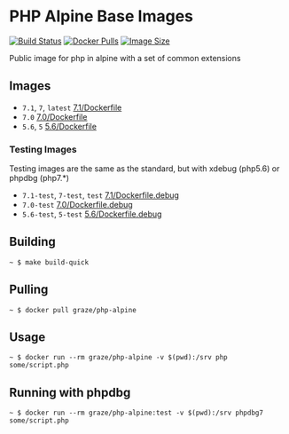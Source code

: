 # PHP Alpine Base Images

[![Build Status](https://img.shields.io/travis/graze/docker-php-alpine/master.svg)](https://travis-ci.org/graze/docker-php-alpine)
[![Docker Pulls](https://img.shields.io/docker/pulls/graze/php-alpine.svg)](https://hub.docker.com/r/graze/php-alpine/)
[![Image Size](https://images.microbadger.com/badges/image/graze/php-alpine.svg)](https://microbadger.com/images/graze/php-alpine)

Public image for php in alpine with a set of common extensions

## Images

- `7.1`, `7`, `latest` [7.1/Dockerfile](https://github.com/graze/docker-php-alpine/blob/master/7.1/Dockerfile)
- `7.0` [7.0/Dockerfile](https://github.com/graze/docker-php-alpine/blob/master/7.0/Dockerfile)
- `5.6`, `5` [5.6/Dockerfile](https://github.com/graze/docker-php-alpine/blob/master/5.6/Dockerfile)

### Testing Images

Testing images are the same as the standard, but with xdebug (php5.6) or phpdbg (php7.*)

- `7.1-test`, `7-test`, `test` [7.1/Dockerfile.debug](https://github.com/graze/docker-php-alpine/blob/master/7.1/Dockerfile.debug)
- `7.0-test` [7.0/Dockerfile.debug](https://github.com/graze/docker-php-alpine/blob/master/7.0/Dockerfile.debug)
- `5.6-test`, `5-test` [5.6/Dockerfile.debug](https://github.com/graze/docker-php-alpine/blob/master/5.6/Dockerfile.debug)

## Building

    ~ $ make build-quick

## Pulling

    ~ $ docker pull graze/php-alpine

## Usage

    ~ $ docker run --rm graze/php-alpine -v $(pwd):/srv php some/script.php

## Running with phpdbg

    ~ $ docker run --rm graze/php-alpine:test -v $(pwd):/srv phpdbg7 some/script.php
